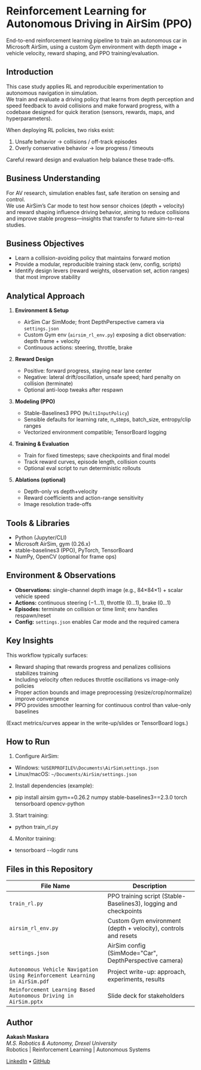 # Reinforcement Learning for Autonomous Driving in AirSim (PPO)

End-to-end reinforcement learning pipeline to train an autonomous car in Microsoft AirSim, using a custom Gym environment with depth image + vehicle velocity, reward shaping, and PPO training/evaluation.

## Introduction

This case study applies RL and reproducible experimentation to autonomous navigation in simulation.  
We train and evaluate a driving policy that learns from depth perception and speed feedback to avoid collisions and make forward progress, with a codebase designed for quick iteration (sensors, rewards, maps, and hyperparameters).

When deploying RL policies, two risks exist:
1. Unsafe behavior → collisions / off-track episodes  
2. Overly conservative behavior → low progress / timeouts

Careful reward design and evaluation help balance these trade-offs.

## Business Understanding

For AV research, simulation enables fast, safe iteration on sensing and control.  
We use AirSim’s Car mode to test how sensor choices (depth + velocity) and reward shaping influence driving behavior, aiming to reduce collisions and improve stable progress—insights that transfer to future sim-to-real studies.

## Business Objectives

- Learn a collision-avoiding policy that maintains forward motion  
- Provide a modular, reproducible training stack (env, config, scripts)  
- Identify design levers (reward weights, observation set, action ranges) that most improve stability

## Analytical Approach

1. **Environment & Setup**  
   - AirSim Car SimMode; front DepthPerspective camera via `settings.json`  
   - Custom Gym env (`airsim_rl_env.py`) exposing a dict observation: depth frame + velocity  
   - Continuous actions: steering, throttle, brake

2. **Reward Design**  
   - Positive: forward progress, staying near lane center  
   - Negative: lateral drift/oscillation, unsafe speed; hard penalty on collision (terminate)  
   - Optional anti-loop tweaks after respawn

3. **Modeling (PPO)**  
   - Stable-Baselines3 PPO (`MultiInputPolicy`)  
   - Sensible defaults for learning rate, n_steps, batch_size, entropy/clip ranges  
   - Vectorized environment compatible; TensorBoard logging

4. **Training & Evaluation**  
   - Train for fixed timesteps; save checkpoints and final model  
   - Track reward curves, episode length, collision counts  
   - Optional eval script to run deterministic rollouts

5. **Ablations (optional)**  
   - Depth-only vs depth+velocity  
   - Reward coefficients and action-range sensitivity  
   - Image resolution trade-offs

## Tools & Libraries

- Python (Jupyter/CLI)  
- Microsoft AirSim, gym (0.26.x)  
- stable-baselines3 (PPO), PyTorch, TensorBoard  
- NumPy, OpenCV (optional for frame ops)

## Environment & Observations

- **Observations:** single-channel depth image (e.g., 84×84×1) + scalar vehicle speed  
- **Actions:** continuous steering (−1…1), throttle (0…1), brake (0…1)  
- **Episodes:** terminate on collision or time limit; env handles respawn/reset  
- **Config:** `settings.json` enables Car mode and the required camera

## Key Insights

This workflow typically surfaces:
- Reward shaping that rewards progress and penalizes collisions stabilizes training  
- Including velocity often reduces throttle oscillations vs image-only policies  
- Proper action bounds and image preprocessing (resize/crop/normalize) improve convergence  
- PPO provides smoother learning for continuous control than value-only baselines

(Exact metrics/curves appear in the write-up/slides or TensorBoard logs.)

## How to Run

1) Configure AirSim:
- Windows: `%USERPROFILE%\Documents\AirSim\settings.json`  
- Linux/macOS: `~/Documents/AirSim/settings.json`

2) Install dependencies (example):
- pip install airsim gym==0.26.2 numpy stable-baselines3==2.3.0 torch tensorboard opencv-python

3) Start training:
- python train_rl.py

4) Monitor training:
- tensorboard --logdir runs

## Files in this Repository

| File Name | Description |
| --- | --- |
| `train_rl.py` | PPO training script (Stable-Baselines3), logging and checkpoints |
| `airsim_rl_env.py` | Custom Gym environment (depth + velocity), controls and resets |
| `settings.json` | AirSim config (SimMode="Car", DepthPerspective camera) |
| `Autonomous Vehicle Navigation Using Reinforcement Learning in AirSim.pdf` | Project write-up: approach, experiments, results |
| `Reinforcement Learning Based Autonomous Driving in AirSim.pptx` | Slide deck for stakeholders |

## Author

**Aakash Maskara**  
*M.S. Robotics & Autonomy, Drexel University*  
Robotics | Reinforcement Learning | Autonomous Systems

[LinkedIn](https://linkedin.com/in/aakashmaskara) • [GitHub](https://github.com/aakashmaskara)
